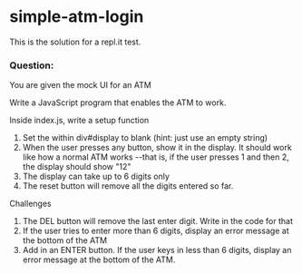 # simple-atm-login

This is the solution for a repl.it test. 

### Question:
You are given the mock UI for an ATM

Write a JavaScript program that enables the ATM to work.

Inside index.js, write a setup function

1. Set the <span> within div#display to blank (hint: just use an empty string)
2. When the user presses any button, show it in the display. It should work like how a normal ATM works --that is, if the user presses 1 and then 2, the display should show "12"
3. The display can take up to 6 digits only
4. The reset button will remove all the digits entered so far.

Challenges
1. The DEL button will remove the last enter digit. Write in the code for that
2. If the user tries to enter more than 6 digits, display an error message at the bottom of the ATM
3. Add in an ENTER button. If the user keys in less than 6 digits, display an error message at the bottom of the ATM.
